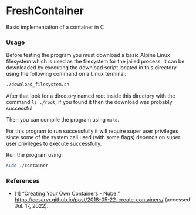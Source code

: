 # FreshContainer
Basic implementation of a container  in C

### Usage

Before testing the program you must download a basic Alpine Linux filesystem which is used as the filesystem for the jailed process.
It can be downloaded by executing the download script located in this directory using the following command on a Linux terminal:

```bash
./download_filesystem.sh
```

After that look for a directory named root inside this directory with the command ```ls ./root```,
if you found it then the download was probably successful.

Then you can compile the program using ```make```.

For this program to run successfully it will require super user privileges since some of the system call used (with some flags) depends on super
user privileges to execute successfully.

Run the program using:

```bash
sudo ./container
```

### References

* [1] “Creating Your Own Containers - Nube.” https://cesarvr.github.io/post/2018-05-22-create-containers/ (accessed Jul. 17, 2022).
